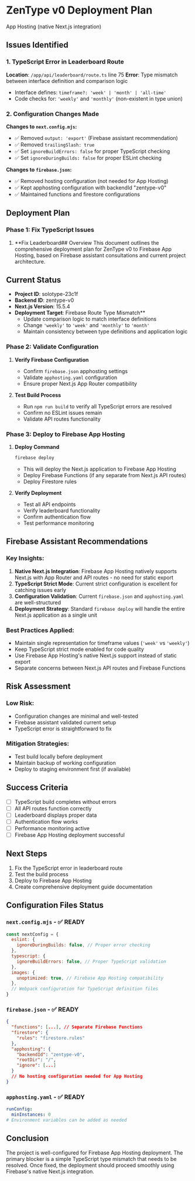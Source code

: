 # ZenType v0 Deployment Plan

 App Hosting (native Next.js integration)

## Issues Identified

### 1. TypeScript Error in Leaderboard Route
**Location**: `/app/api/leaderboard/route.ts` line 75
**Error**: Type mismatch between interface definition and comparison logic
- Interface defines: `timeframe?: 'week' | 'month' | 'all-time'`
- Code checks for: `'weekly'` and `'monthly'` (non-existent in type union)

### 2. Configuration Changes Made
**Changes to `next.config.mjs`:**
- ✅ Removed `output: 'export'` (Firebase assistant recommendation)
- ✅ Removed `trailingSlash: true` 
- ✅ Set `ignoreBuildErrors: false` for proper TypeScript checking
- ✅ Set `ignoreDuringBuilds: false` for proper ESLint checking

**Changes to `firebase.json`:**
- ✅ Removed hosting configuration (not needed for App Hosting)
- ✅ Kept apphosting configuration with backendId "zentype-v0"
- ✅ Maintained functions and firestore configurations

## Deployment Plan

### Phase 1: Fix TypeScript Issues
1. **Fix Leaderboard## Overview
This document outlines the comprehensive deployment plan for ZenType v0 to Firebase App Hosting, based on Firebase assistant consultations and current project architecture.

## Current Status
- **Project ID**: solotype-23c1f
- **Backend ID**: zentype-v0
- **Next.js Version**: 15.5.4
- **Deployment Target**: Firebase Route Type Mismatch**
   - Update comparison logic to match interface definitions
   - Change `'weekly'` to `'week'` and `'monthly'` to `'month'`
   - Maintain consistency between type definitions and application logic

### Phase 2: Validate Configuration
1. **Verify Firebase Configuration**
   - Confirm `firebase.json` apphosting settings
   - Validate `apphosting.yaml` configuration
   - Ensure proper Next.js App Router compatibility

2. **Test Build Process**
   - Run `npm run build` to verify all TypeScript errors are resolved
   - Confirm no ESLint issues remain
   - Validate API routes functionality

### Phase 3: Deploy to Firebase App Hosting
1. **Deploy Command**
   ```bash
   firebase deploy
   ```
   - This will deploy the Next.js application to Firebase App Hosting
   - Deploy Firebase Functions (if any separate from Next.js API routes)
   - Deploy Firestore rules

2. **Verify Deployment**
   - Test all API endpoints
   - Verify leaderboard functionality
   - Confirm authentication flow
   - Test performance monitoring

## Firebase Assistant Recommendations

### Key Insights:
1. **Native Next.js Integration**: Firebase App Hosting natively supports Next.js with App Router and API routes - no need for static export
2. **TypeScript Strict Mode**: Current strict configuration is excellent for catching issues early
3. **Configuration Validation**: Current `firebase.json` and `apphosting.yaml` are well-structured
4. **Deployment Strategy**: Standard `firebase deploy` will handle the entire Next.js application as a single unit

### Best Practices Applied:
- Maintain single representation for timeframe values (`'week'` vs `'weekly'`)
- Keep TypeScript strict mode enabled for code quality
- Use Firebase App Hosting's native Next.js support instead of static export
- Separate concerns between Next.js API routes and Firebase Functions

## Risk Assessment

### Low Risk:
- Configuration changes are minimal and well-tested
- Firebase assistant validated current setup
- TypeScript error is straightforward to fix

### Mitigation Strategies:
- Test build locally before deployment
- Maintain backup of working configuration
- Deploy to staging environment first (if available)

## Success Criteria
- [ ] TypeScript build completes without errors
- [ ] All API routes function correctly
- [ ] Leaderboard displays proper data
- [ ] Authentication flow works
- [ ] Performance monitoring active
- [ ] Firebase App Hosting deployment successful

## Next Steps
1. Fix the TypeScript error in leaderboard route
2. Test the build process
3. Deploy to Firebase App Hosting
4. Create comprehensive deployment guide documentation

## Configuration Files Status

### `next.config.mjs` - ✅ READY
```javascript
const nextConfig = {
  eslint: {
    ignoreDuringBuilds: false, // Proper error checking
  },
  typescript: {
    ignoreBuildErrors: false, // Proper TypeScript validation
  },
  images: {
    unoptimized: true, // Firebase App Hosting compatibility
  },
  // Webpack configuration for TypeScript definition files
}
```

### `firebase.json` - ✅ READY
```json
{
  "functions": [...], // Separate Firebase Functions
  "firestore": {
    "rules": "firestore.rules"
  },
  "apphosting": {
    "backendId": "zentype-v0",
    "rootDir": "/",
    "ignore": [...]
  }
  // No hosting configuration needed for App Hosting
}
```

### `apphosting.yaml` - ✅ READY
```yaml
runConfig:
  minInstances: 0
# Environment variables can be added as needed
```

## Conclusion
The project is well-configured for Firebase App Hosting deployment. The primary blocker is a simple TypeScript type mismatch that needs to be resolved. Once fixed, the deployment should proceed smoothly using Firebase's native Next.js integration.